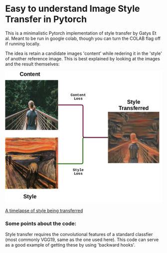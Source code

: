 # Easy to understand Image Style Transfer in Pytorch

This is a minimalistic Pytorch implementation of style transfer by Gatys Et al. Meant to be run in google colab, though you can turn the COLAB flag off if running locally.  

The idea is retain a candidate images 'content' while redering it in the 'style' of another reference image. This is best explained by looking at the images and the result themselves:
   
![What's Style Transfer](https://raw.githubusercontent.com/tumble-weed/style-transfer/master/style_transfer_flowchart.png)


[A timelapse of style being transferred](https://drive.google.com/open?id=1cIsETWlD2u2ceiUAt1K7NjnFpTRtKmtO)

### Some points about the code:

Style transfer requires the convolutional features of a standard classfier (most commonly VGG19, same as the one used here). This code can serve as a good example of getting these by using 'backward hooks'.


